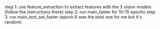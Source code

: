 step 1: use feature_extraction to extract features with the 3 vision models (follow the instructions there)
step 2: run main_faster for 10-15 epochs
step 3: run main_test_set_faster (epoch 8 was the best one for me but it's random)